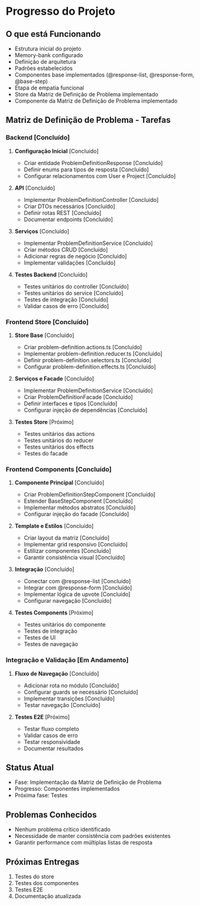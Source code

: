 # Progresso do Projeto

## O que está Funcionando

- Estrutura inicial do projeto
- Memory-bank configurado
- Definição de arquitetura
- Padrões estabelecidos
- Componentes base implementados (@response-list, @response-form, @base-step)
- Etapa de empatia funcional
- Store da Matriz de Definição de Problema implementado
- Componente da Matriz de Definição de Problema implementado

## Matriz de Definição de Problema - Tarefas

### Backend [Concluído]

1. **Configuração Inicial** [Concluído]

   - Criar entidade ProblemDefinitionResponse [Concluído]
   - Definir enums para tipos de resposta [Concluído]
   - Configurar relacionamentos com User e Project [Concluído]

2. **API** [Concluído]

   - Implementar ProblemDefinitionController [Concluído]
   - Criar DTOs necessários [Concluído]
   - Definir rotas REST [Concluído]
   - Documentar endpoints [Concluído]

3. **Serviços** [Concluído]

   - Implementar ProblemDefinitionService [Concluído]
   - Criar métodos CRUD [Concluído]
   - Adicionar regras de negócio [Concluído]
   - Implementar validações [Concluído]

4. **Testes Backend** [Concluído]
   - Testes unitários do controller [Concluído]
   - Testes unitários do service [Concluído]
   - Testes de integração [Concluído]
   - Validar casos de erro [Concluído]

### Frontend Store [Concluído]

1. **Store Base** [Concluído]

   - Criar problem-definition.actions.ts [Concluído]
   - Implementar problem-definition.reducer.ts [Concluído]
   - Definir problem-definition.selectors.ts [Concluído]
   - Configurar problem-definition.effects.ts [Concluído]

2. **Serviços e Facade** [Concluído]

   - Implementar ProblemDefinitionService [Concluído]
   - Criar ProblemDefinitionFacade [Concluído]
   - Definir interfaces e tipos [Concluído]
   - Configurar injeção de dependências [Concluído]

3. **Testes Store** [Próximo]
   - Testes unitários das actions
   - Testes unitários do reducer
   - Testes unitários dos effects
   - Testes do facade

### Frontend Components [Concluído]

1. **Componente Principal** [Concluído]

   - Criar ProblemDefinitionStepComponent [Concluído]
   - Estender BaseStepComponent [Concluído]
   - Implementar métodos abstratos [Concluído]
   - Configurar injeção do facade [Concluído]

2. **Template e Estilos** [Concluído]

   - Criar layout da matriz [Concluído]
   - Implementar grid responsivo [Concluído]
   - Estilizar componentes [Concluído]
   - Garantir consistência visual [Concluído]

3. **Integração** [Concluído]

   - Conectar com @response-list [Concluído]
   - Integrar com @response-form [Concluído]
   - Implementar lógica de upvote [Concluído]
   - Configurar navegação [Concluído]

4. **Testes Components** [Próximo]
   - Testes unitários do componente
   - Testes de integração
   - Testes de UI
   - Testes de navegação

### Integração e Validação [Em Andamento]

1. **Fluxo de Navegação** [Concluído]

   - Adicionar rota no módulo [Concluído]
   - Configurar guards se necessário [Concluído]
   - Implementar transições [Concluído]
   - Testar navegação [Concluído]

2. **Testes E2E** [Próximo]
   - Testar fluxo completo
   - Validar casos de erro
   - Testar responsividade
   - Documentar resultados

## Status Atual

- Fase: Implementação da Matriz de Definição de Problema
- Progresso: Componentes implementados
- Próxima fase: Testes

## Problemas Conhecidos

- Nenhum problema crítico identificado
- Necessidade de manter consistência com padrões existentes
- Garantir performance com múltiplas listas de resposta

## Próximas Entregas

1. Testes do store
2. Testes dos componentes
3. Testes E2E
4. Documentação atualizada
